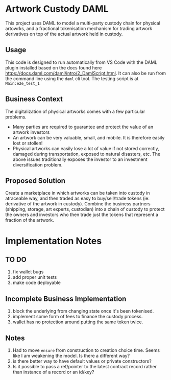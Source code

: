 # Artwork Custody DAML

This project uses DAML to model a multi-party custody chain for physical artowrks, and a fractional tokenisation mechanism for trading artwork derivatives on top of the actual artwork held in custody.

## Usage

This code is designed to run automatically from VS Code with the DAML plugin installed based on the docs found here https://docs.daml.com/daml/intro/2_DamlScript.html. It can also be run from the command line using the `daml` cli tool. The testing script is at `Main:e2e_test_1`

## Business Context
The digitalization of physical artworks comes with a few particular problems.
* Many parties are required to guarantee and protect the value of an artwork investors
* An artwork can be very valuable, small, and mobile. It is therefore easily lost or stollen!
* Physical artworks can easily lose a lot of value if not stored correctly, damaged during transportation, exposed to natural disasters, etc.
The above issues traditionally exposes the investor to an investment diversification problem.

## Proposed Solution
Create a marketplace in which artworks can be taken into custody in atraceable way, and then traded as easy to buy/sell/trade tokens (ie: derivative of the artwork in custody). Combine the business partners (shipping, storage, art experts, custodian) into a chain of custody to protect the owners and investors who then trade just the tokens that represent a fraction of the artwork. 

# Implementation Notes

## TO DO
1. fix wallet bugs
1. add proper unit tests
1. make code deployable

## Incomplete Business Implementation
1. block the underlying from changing state once it's been tokenised.
1. implement some form of fees to finance the custody process.
1. wallet has no protection around putting the same token twice.

## Notes
1. Had to move `ensure` from construction to creation choice time. Seems like I am weakening the model. Is there a different way?
1. is there better way to have default values or private constructors?
1. Is it possible to pass a ref/pointer to the latest contract record rather than instance of a record or an id/key?
